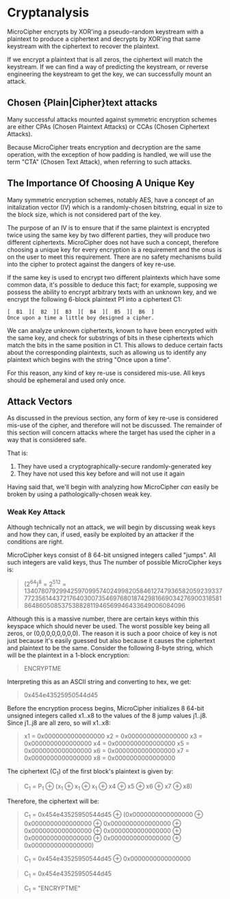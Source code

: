 # Cryptanalysis

MicroCipher encrypts by XOR'ing a pseudo-random keystream with a plaintext 
to produce a ciphertext and decrypts by XOR'ing that same keystream with
the ciphertext to recover the plaintext.

If we encrypt a plaintext that is all zeros, the ciphertext will match the
keystream. If we can find a way of predicting the keystream, or reverse
engineering the keystream to get the key, we can successfully mount an attack.

## Chosen {Plain|Cipher}text attacks

Many successful attacks mounted against symmetric encryption schemes are
either CPAs (Chosen Plaintext Attacks) or CCAs (Chosen Ciphertext Attacks). 

Because MicroCipher treats encryption and decryption are the same operation,
with the exception of how padding is handled, we will use the term "CTA" (Chosen
Text Attack), when referring to  such attacks.

## The Importance Of Choosing A Unique Key

Many symmetric encryption schemes, notably AES, have a concept of an initalization
vector (IV) which is a randomly-chosen bitstring, equal in size to the block
size, which is not considered part of the key.

The purpose of an IV is to ensure that if the same plaintext is encrypted twice
using the same key by two different parties, they will produce two different
ciphertexts. MicroCipher does not have such a concept, therefore choosing a unique
key for every encryption is a requirement and the onus is on the user to meet this
requirement. There are no safety mechanisms build into the cipher to protect
against the dangers of key re-use.

If the same key is used to encrypt two different plaintexts which have some common
data, it's possible to deduce this fact; for example, supposing we possess the
ability to encrypt arbitrary texts with an unknown key, and we encrypt the
following 6-block plaintext P1 into a ciphertext C1:

```
[  B1  ][  B2  ][  B3  ][  B4  ][  B5  ][  B6  ]
Once upon a time a little boy designed a cipher.
```

We can analyze unknown ciphertexts, known to have been encrypted with the same
key, and check for substrings of bits in these ciphertexts which match the bits
in the same position in C1. This allows to deduce certain facts about the
corresponding plaintexts, such as allowing us to identify any plaintext which
begins with the string "Once upon a time".

For this reason, any kind of key re-use is considered mis-use. All keys should 
be ephemeral and used only once.

## Attack Vectors

As discussed in the previous section, any form of key re-use is considered mis-use
of the cipher, and therefore will not be discussed. The remainder of this section
will concern attacks where the target has used the cipher in a way that is
considered safe.

That is:

1. They have used a cryptographically-secure randomly-generated key
2. They have not used this key before and will not use it again

Having said that, we'll begin with analyzing how MicroCipher *can* easily be broken
by using a pathologically-chosen weak key.

### Weak Key Attack

Although technically not an attack, we will begin by discussing weak keys and how they
can, if used, easily be exploited by an attacker if the conditions are right.

MicroCipher keys consist of 8 64-bit unsigned integers called "jumps". All such integers
are valid keys, thus The number of possible MicroCipher keys is:
 
> (2<sup>64</sup>)<sup>8</sup> = 2<sup>512</sup> = 13407807929942597099574024998205846127479365820592393377723561443721764030073546976801874298166903427690031858186486050853753882811946569946433649006084096

Although this is a massive number, there are certain keys within this keyspace which should
never be used. The worst possible key being all zeros, or (0,0,0,0,0,0,0,0). The reason
it is such a poor choice of key is not just because it's easily guessed but also because
it causes the ciphertext and plaintext to be the same. Consider the following 8-byte
string, which will be the plaintext in a 1-block encryption:

> ENCRYPTME

Interpreting this as an ASCII string and converting to hex, we get:

> 0x454e43525950544d45

Before the encryption process begins, MicroCipher initializes 8 64-bit unsigned integers 
called x1..x8 to the values of the 8 jump values j1..j8. Since j1..j8 are all zero, so
will x1..x8:


> x1 = 0x0000000000000000 x2 = 0x0000000000000000 x3 = 0x0000000000000000 x4 = 0x0000000000000000
> x5 = 0x0000000000000000 x6 = 0x0000000000000000 x7 = 0x0000000000000000 x8 = 0x0000000000000000
 
The ciphertext (C<sub>1</sub>) of the first block's plaintext is given by:

> C<sub>1</sub> = P<sub>1</sub> ⊕ (x<sub>1</sub> ⊕ x<sub>1</sub> ⊕ x<sub>1</sub> ⊕ x4 ⊕ x5 ⊕ x6 ⊕ x7 ⊕ x8)

Therefore, the ciphertext will be:

> C<sub>1</sub> = 0x454e43525950544d45 ⊕ (0x0000000000000000 ⊕ 0x0000000000000000 ⊕ 0x0000000000000000 ⊕ 0x0000000000000000 ⊕ 0x0000000000000000 ⊕ 0x0000000000000000 ⊕ 0x0000000000000000 ⊕ 0x0000000000000000)

> C<sub>1</sub> = 0x454e43525950544d45 ⊕ 0x0000000000000000

> C<sub>1</sub> = 0x454e43525950544d45

> C<sub>1</sub> = "ENCRYPTME"

